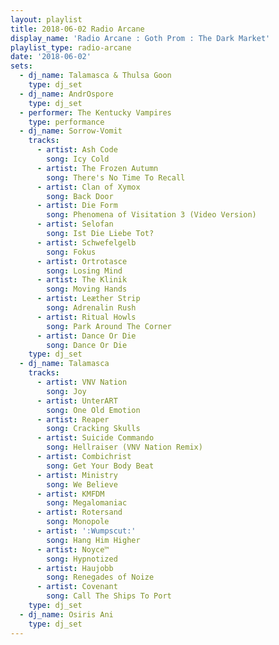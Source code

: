 ```yaml
---
layout: playlist
title: 2018-06-02 Radio Arcane
display_name: 'Radio Arcane : Goth Prom : The Dark Market'
playlist_type: radio-arcane
date: '2018-06-02'
sets:
  - dj_name: Talamasca & Thulsa Goon
    type: dj_set
  - dj_name: AndrOspore
    type: dj_set
  - performer: The Kentucky Vampires
    type: performance
  - dj_name: Sorrow-Vomit
    tracks:
      - artist: Ash Code
        song: Icy Cold
      - artist: The Frozen Autumn
        song: There's No Time To Recall
      - artist: Clan of Xymox
        song: Back Door
      - artist: Die Form
        song: Phenomena of Visitation 3 (Video Version)
      - artist: Selofan
        song: Ist Die Liebe Tot?
      - artist: Schwefelgelb
        song: Fokus
      - artist: Ortrotasce
        song: Losing Mind
      - artist: The Klinik
        song: Moving Hands
      - artist: Leæther Strip
        song: Adrenalin Rush
      - artist: Ritual Howls
        song: Park Around The Corner
      - artist: Dance Or Die
        song: Dance Or Die
    type: dj_set
  - dj_name: Talamasca
    tracks:
      - artist: VNV Nation
        song: Joy
      - artist: UnterART
        song: One Old Emotion
      - artist: Reaper
        song: Cracking Skulls
      - artist: Suicide Commando
        song: Hellraiser (VNV Nation Remix)
      - artist: Combichrist
        song: Get Your Body Beat
      - artist: Ministry
        song: We Believe
      - artist: KMFDM
        song: Megalomaniac
      - artist: Rotersand
        song: Monopole
      - artist: ':Wumpscut:'
        song: Hang Him Higher
      - artist: Noyce™
        song: Hypnotized
      - artist: Haujobb
        song: Renegades of Noize
      - artist: Covenant
        song: Call The Ships To Port
    type: dj_set
  - dj_name: Osiris Ani
    type: dj_set
---
```

